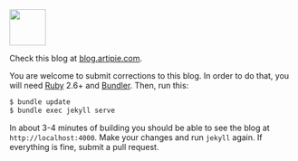 <img src="https://www.artipie.com/logo.svg" width="64px" height="64px" />

Check this blog at [blog.artipie.com](https://blog.artipie.com).

You are welcome to submit corrections to this blog. In order to do that,
you will need [Ruby](https://www.ruby-lang.org/en/) 2.6+ and
[Bundler](https://bundler.io/). Then, run this:

```bash
$ bundle update
$ bundle exec jekyll serve
```

In about 3-4 minutes of building you should be able to see the blog
at `http://localhost:4000`. Make your changes and run `jekyll` again. If
everything is fine, submit a pull request.

